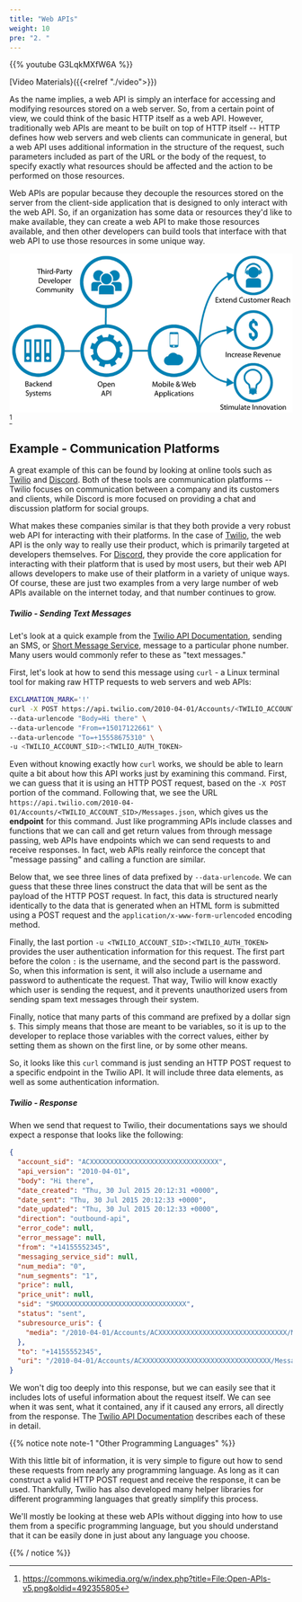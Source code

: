 ```yaml
---
title: "Web APIs"
weight: 10
pre: "2. "
---
```


{{% youtube G3LqkMXfW6A %}}

[Video Materials}({{<relref "./video">}})

As the name implies, a web API is simply an interface for accessing and modifying resources stored on a web server. So, from a certain point of view, we could think of the basic HTTP itself as a web API. However, traditionally web APIs are meant to be built on top of HTTP itself -- HTTP defines how web servers and web clients can communicate in general, but a web API uses additional information in the structure of the request, such parameters included as part of the URL or the body of the request, to specify exactly what resources should be affected and the action to be performed on those resources.

Web APIs are popular because they decouple the resources stored on the server from the client-side application that is designed to only interact with the web API. So, if an organization has some data or resources they'd like to make available, they can create a web API to make those resources available, and then other developers can build tools that interface with that web API to use those resources in some unique way.

![Web API Graphic](/images/18/api.png)[^1]

[^1]: https://commons.wikimedia.org/w/index.php?title=File:Open-APIs-v5.png&oldid=492355805

## Example - Communication Platforms

A great example of this can be found by looking at online tools such as [Twilio](https://www.twilio.com/) and [Discord](https://discord.com/). Both of these tools are communication platforms -- Twilio focuses on communication between a company and its customers and clients, while Discord is more focused on providing a chat and discussion platform for social groups. 

What makes these companies similar is that they both provide a very robust web API for interacting with their platforms. In the case of [Twilio](https://www.twilio.com/docs/api), the web API is the only way to really use their product, which is primarily targeted at developers themselves. For [Discord](https://discord.com/developers/docs/intro), they provide the core application for interacting with their platform that is used by most users, but their web API allows developers to make use of their platform in a variety of unique ways. Of course, these are just two examples from a very large number of web APIs available on the internet today, and that number continues to grow.

##### Twilio - Sending Text Messages

Let's look at a quick example from the [Twilio API Documentation](https://www.twilio.com/docs/sms/send-messages), sending an SMS, or [Short Message Service](https://en.wikipedia.org/wiki/SMS), message to a particular phone number. Many users would commonly refer to these as "text messages."

First, let's look at how to send this message using `curl` - a Linux terminal tool for making raw HTTP requests to web servers and web APIs:

```bash
EXCLAMATION_MARK='!'
curl -X POST https://api.twilio.com/2010-04-01/Accounts/<TWILIO_ACCOUNT_SID>/Messages.json \
--data-urlencode "Body=Hi there" \
--data-urlencode "From=+15017122661" \
--data-urlencode "To=+15558675310" \
-u <TWILIO_ACCOUNT_SID>:<TWILIO_AUTH_TOKEN>
```

Even without knowing exactly how `curl` works, we should be able to learn quite a bit about how this API works just by examining this command. First, we can guess that it is using an HTTP POST request, based on the `-X POST` portion of the command. Following that, we see the URL `https://api.twilio.com/2010-04-01/Accounts/<TWILIO_ACCOUNT_SID>/Messages.json`, which gives us the **endpoint** for this command. Just like programming APIs include classes and functions that we can call and get return values from through message passing, web APIs have endpoints which we can send requests to and receive responses. In fact, web APIs really reinforce the concept that "message passing" and calling a function are similar. 

Below that, we see three lines of data prefixed by `--data-urlencode`. We can guess that these three lines construct the data that will be sent as the payload of the HTTP POST request. In fact, this data is structured nearly identically to the data that is generated when an HTML form is submitted using a POST request and the `application/x-www-form-urlencoded` encoding method.

Finally, the last portion `-u <TWILIO_ACCOUNT_SID>:<TWILIO_AUTH_TOKEN>` provides the user authentication information for this request. The first part before the colon `:` is the username, and the second part is the password. So, when this information is sent, it will also include a username and password to authenticate the request. That way, Twilio will know exactly which user is sending the request, and it prevents unauthorized users from sending spam text messages through their system.

Finally, notice that many parts of this command are prefixed by a dollar sign `$`. This simply means that those are meant to be variables, so it is up to the developer to replace those variables with the correct values, either by setting them as shown on the first line, or by some other means. 

So, it looks like this `curl` command is just sending an HTTP POST request to a specific endpoint in the Twilio API. It will include three data elements, as well as some authentication information.

##### Twilio - Response

When we send that request to Twilio, their documentations says we should expect a response that looks like the following:

```json
{
  "account_sid": "ACXXXXXXXXXXXXXXXXXXXXXXXXXXXXXXXX",
  "api_version": "2010-04-01",
  "body": "Hi there",
  "date_created": "Thu, 30 Jul 2015 20:12:31 +0000",
  "date_sent": "Thu, 30 Jul 2015 20:12:33 +0000",
  "date_updated": "Thu, 30 Jul 2015 20:12:33 +0000",
  "direction": "outbound-api",
  "error_code": null,
  "error_message": null,
  "from": "+14155552345",
  "messaging_service_sid": null,
  "num_media": "0",
  "num_segments": "1",
  "price": null,
  "price_unit": null,
  "sid": "SMXXXXXXXXXXXXXXXXXXXXXXXXXXXXXXXX",
  "status": "sent",
  "subresource_uris": {
    "media": "/2010-04-01/Accounts/ACXXXXXXXXXXXXXXXXXXXXXXXXXXXXXXXX/Messages/SMXXXXXXXXXXXXXXXXXXXXXXXXXXXXXXXX/Media.json"
  },
  "to": "+14155552345",
  "uri": "/2010-04-01/Accounts/ACXXXXXXXXXXXXXXXXXXXXXXXXXXXXXXXX/Messages/SMXXXXXXXXXXXXXXXXXXXXXXXXXXXXXXXX.json"
}
```

We won't dig too deeply into this response, but we can easily see that it includes lots of useful information about the request itself. We can see when it was sent, what it contained, any if it caused any errors, all directly from the response. The [Twilio API Documentation](https://www.twilio.com/docs/sms/send-messages) describes each of these in detail. 

{{% notice note note-1 "Other Programming Languages" %}}

With this little bit of information, it is very simple to figure out how to send these requests from nearly any programming language. As long as it can construct a valid HTTP POST request and receive the response, it can be used. Thankfully, Twilio has also developed many helper libraries for different programming languages that greatly simplify this process. 

We'll mostly be looking at these web APIs without digging into how to use them from a specific programming language, but you should understand that it can be easily done in just about any language you choose. 

{{% / notice %}}
